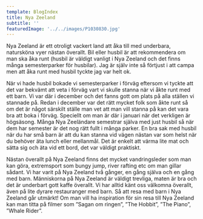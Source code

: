```yaml
---
template: BlogIndex
title: Nya Zeeland
subtitle: ''
featuredImage: '../../images/P1030830.jpg'
---
```

Nya Zeeland är ett otroligt vackert land att åka till med underbara, natursköna vyer nästan överallt. Bil eller husbil är att rekommendera om man ska åka runt (husbil är väldigt vanligt i Nya Zeeland och det finns många semesterparker för husbilar). Jag är själv inte så förtjust i att campa men att åka runt med husbil tyckte jag var helt ok.

När vi hade husbil bokade vi semesterparker i förväg eftersom vi tyckte att det var bekvämt att veta i förväg vart vi skulle stanna när vi åkte runt med ett barn. Vi var där i december och det fanns gott om plats på alla ställen vi stannade på. Redan i december var det rätt mycket folk som åkte runt så om det är något särskilt ställe man vet att man vill stanna på kan det vara bra att boka i förväg. Speciellt om man är där i januari när det verkligen är högsäsong. Många Nya Zeeländare semestrar själva med just husbil så när dem har semester är det nog rätt fullt i många parker. En bra sak med husbil när du har små barn är att du kan stanna vid vägen nästan var som helst när du behöver äta lunch eller mellanmål. Det är enkelt att värma lite mat och sätta sig och äta vid ett bord, det var väldigt praktiskt.

Nästan överallt på Nya Zeeland finns det mycket vandringsleder som man kan göra, extremsport som bungy jump, river rafting etc om man gillar sådant. Vi har varit på Nya Zeeland två gånger, en gång själva och en gång med barn. Människorna på Nya Zeeland är väldigt trevliga, maten är bra och det är underbart gott kaffe överallt. Vi har alltid känt oss välkomna överallt, även på lite dyrare restauranger med barn. Så att resa med barn i Nya Zeeland går utmärkt!
Om man vill ha inspiration för sin resa till Nya Zeeland kan man titta på filmer som ”Sagan om ringen”, ”The Hobbit”, ”The Piano”, ”Whale Rider”.
